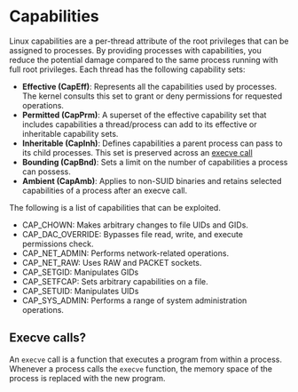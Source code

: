 # Capabilities

Linux capabilities are a per-thread attribute of the root privileges that can be assigned to processes. By providing processes with capabilities, you reduce the potential damage compared to the same process running with full root privileges. Each thread has the following capability sets:

- **Effective (CapEff)**:   Represents all the capabilities used by processes. The kernel consults this set to grant or deny permissions for requested operations.
- **Permitted (CapPrm)**:   A superset of the effective capability set that includes capabilities a thread/process can add to its effective or inheritable capability sets. 
- **Inheritable (CapInh)**: Defines capabilities a parent process can pass to its child processes. This set is preserved across an [execve call](https://github.com/KayEm06/Linux-privilege-escalation/blob/main/Capabilities.md#execve-calls)
- **Bounding (CapBnd)**:    Sets a limit on the number of capabilities a process can possess.
- **Ambient (CapAmb)**:     Applies to non-SUID binaries and retains selected capabilities of a process after an execve call. 

The following is a list of capabilities that can be exploited.

- CAP_CHOWN: Makes arbitrary changes to file UIDs and GIDs.
- CAP_DAC_OVERRIDE: Bypasses file read, write, and execute permissions check.
- CAP_NET_ADMIN: Performs network-related operations.
- CAP_NET_RAW: Uses RAW and PACKET sockets.
- CAP_SETGID: Manipulates GIDs
- CAP_SETFCAP: Sets arbitrary capabilities on a file.
- CAP_SETUID: Manipulates UIDs
- CAP_SYS_ADMIN: Performs a range of system administration operations.

## Execve calls?

An `execve` call is a function that executes a program from within a process. Whenever a process calls the `execve` function, the memory space of the process is replaced with the new program.

